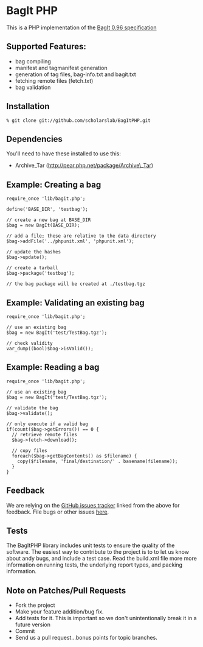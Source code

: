 
# BagIt PHP

This is a PHP implementation of the [BagIt
0.96 specification](https://wiki.ucop.edu/display/Curation/BagIt)

## Supported Features:

* bag compiling
* manifest and tagmanifest generation
* generation of tag files, bag-info.txt and bagit.txt
* fetching remote files (fetch.txt)
* bag validation


## Installation

    % git clone git://github.com/scholarslab/BagItPHP.git

## Dependencies

You'll need to have these installed to use this:

 * Archive\_Tar (http://pear.php.net/package/Archive\_Tar)

## Example: Creating a bag
    
    require_once 'lib/bagit.php';
    
    define('BASE_DIR', 'testbag');

    // create a new bag at BASE_DIR
    $bag = new BagIt(BASE_DIR);

    // add a file; these are relative to the data directory
    $bag->addFile('../phpunit.xml', 'phpunit.xml');

    // update the hashes
    $bag->update();

    // create a tarball
    $bag->package('testbag');

    // the bag package will be created at ./testbag.tgz

## Example: Validating an existing bag

    require_once 'lib/bagit.php';

    // use an existing bag
    $bag = new BagIt('test/TestBag.tgz');

    // check validity
    var_dump((bool)$bag->isValid());

## Example: Reading a bag

    require_once 'lib/bagit.php';

    // use an existing bag
    $bag = new BagIt('test/TestBag.tgz');

    // validate the bag
    $bag->validate();

    // only execute if a valid bag
    if(count($bag->getErrors()) == 0 {
      // retrieve remote files
      $bag->fetch->download();

      // copy files
      foreach($bag->getBagContents() as $filename) {
        copy($filename, 'final/destination/' . basename(filename));
      }
    }


## Feedback

We are relying on the [GitHub issues tracker][issues] linked from the above for
feedback. File bugs or other issues [here][issues].

[issues]: http://github.com/scholarslab/BagItPHP/issues 

## Tests

The BagItPHP library includes unit tests to ensure the quality of the software.
The easiest way to contribute to the project is to to let us know about andy bugs, 
and include a test case. Read the build.xml file more more information
on running tests, the underlying report types, and packing information.


## Note on Patches/Pull Requests
* Fork the project
* Make your feature addition/bug fix.
* Add tests for it. This is important so we don't unintentionally break it in a future
  version 
* Commit
* Send us a pull request...bonus points for topic branches.

